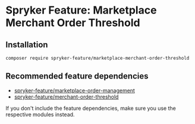 # Spryker Feature: Marketplace Merchant Order Threshold



## Installation

```
composer require spryker-feature/marketplace-merchant-order-threshold
```

## Recommended feature dependencies
- [spryker-feature/marketplace-order-management](https://github.com/spryker-feature/marketplace-order-management)
- [spryker-feature/merchant-order-threshold](https://github.com/spryker-feature/merchant-order-threshold)

If you don't include the feature dependencies, make sure you use the respective modules instead.
